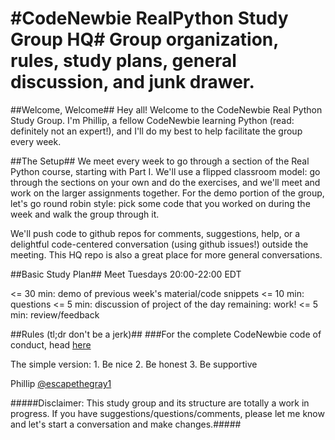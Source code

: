 #CodeNewbie RealPython Study Group HQ#
Group organization, rules, study plans, general discussion, and junk drawer.
==

##Welcome, Welcome##
Hey all! Welcome to the CodeNewbie Real Python Study Group. I'm Phillip, a fellow CodeNewbie learning Python (read: definitely not an expert!), and I'll do my best to help facilitate the group every week.

##The Setup##
We meet every week to go through a section of the Real Python course, starting with Part I. We'll use a flipped classroom model: go through the sections on your own and do the exercises, and we'll meet and work on the larger assignments together. For the demo portion of the group, let's go round robin style: pick some code that you worked on during the week and walk the group through it.

We'll push code to github repos for comments, suggestions, help, or a delightful code-centered conversation (using github issues!) outside the meeting. This HQ repo is also a great place for more general conversations.

##Basic Study Plan##
Meet Tuesdays 20:00-22:00 EDT

<= 30 min:	demo of previous week's material/code snippets
<= 10 min:	questions
<= 5 min:	discussion of project of the day
remaining:	work!
<= 5 min:	review/feedback

##Rules (tl;dr don't be a jerk)##
###For the complete CodeNewbie code of conduct, head [here](http://www.codenewbie.org/blogs/our-code-of-conduct) 

The simple version:
 	1.	Be nice
 	2.	Be honest
 	3.	Be supportive

Phillip [@escapethegray1](http://www.twitter.com/escapethegray1)

#####Disclaimer: This study group and its structure are totally a work in progress. If you have suggestions/questions/comments, please let me know and let's start a conversation and make changes.#####